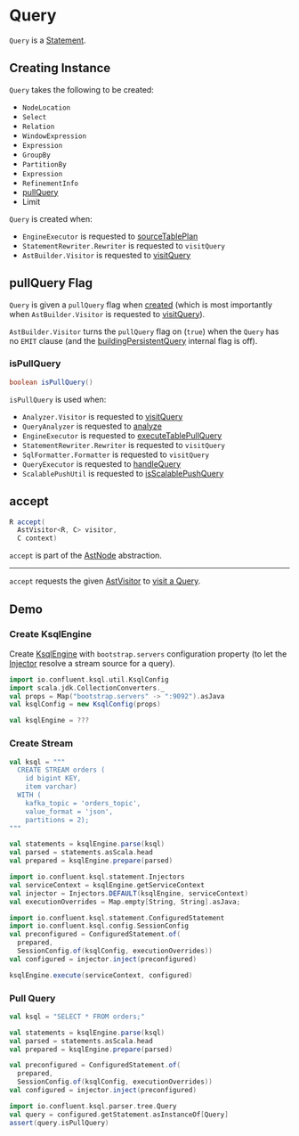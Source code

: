 # Query

`Query` is a [Statement](Statement.md).

## Creating Instance

`Query` takes the following to be created:

* <span id="location"> `NodeLocation`
* <span id="select"> `Select`
* <span id="from"> `Relation`
* <span id="window"> `WindowExpression`
* <span id="where"> `Expression`
* <span id="groupBy"> `GroupBy`
* <span id="partitionBy"> `PartitionBy`
* <span id="having"> `Expression`
* <span id="refinement"> `RefinementInfo`
* [pullQuery](#pullQuery)
* <span id="limit"> Limit

`Query` is created when:

* `EngineExecutor` is requested to [sourceTablePlan](../EngineExecutor.md#sourceTablePlan)
* `StatementRewriter.Rewriter` is requested to `visitQuery`
* `AstBuilder.Visitor` is requested to [visitQuery](AstBuilder.Visitor.md#visitQuery)

## <span id="pullQuery"> pullQuery Flag

`Query` is given a `pullQuery` flag when [created](#creating-instance) (which is most importantly when `AstBuilder.Visitor` is requested to [visitQuery](AstBuilder.Visitor.md#visitQuery)).

`AstBuilder.Visitor` turns the `pullQuery` flag on (`true`) when the `Query` has no `EMIT` clause (and the [buildingPersistentQuery](AstBuilder.Visitor.md#buildingPersistentQuery) internal flag is off).

### <span id="isPullQuery"> isPullQuery

```java
boolean isPullQuery()
```

`isPullQuery` is used when:

* `Analyzer.Visitor` is requested to [visitQuery](../analyzer/Analyzer.Visitor.md#visitQuery)
* `QueryAnalyzer` is requested to [analyze](../analyzer/QueryAnalyzer.md#analyze)
* `EngineExecutor` is requested to [executeTablePullQuery](../EngineExecutor.md#executeTablePullQuery)
* `StatementRewriter.Rewriter` is requested to `visitQuery`
* `SqlFormatter.Formatter` is requested to `visitQuery`
* `QueryExecutor` is requested to [handleQuery](../rest/QueryExecutor.md#handleQuery)
* `ScalablePushUtil` is requested to [isScalablePushQuery](../rest/ScalablePushUtil.md#isScalablePushQuery)

## <span id="accept"> accept

```java
R accept(
  AstVisitor<R, C> visitor,
  C context)
```

`accept` is part of the [AstNode](AstNode.md#accept) abstraction.

---

`accept` requests the given [AstVisitor](AstVisitor.md) to [visit a Query](AstVisitor.md#visitQuery).

## Demo

### Create KsqlEngine

Create [KsqlEngine](../KsqlEngine.md#demo) with `bootstrap.servers` configuration property (to let the [Injector](../Injector.md) resolve a stream source for a query).

```scala
import io.confluent.ksql.util.KsqlConfig
import scala.jdk.CollectionConverters._
val props = Map("bootstrap.servers" -> ":9092").asJava
val ksqlConfig = new KsqlConfig(props)

val ksqlEngine = ???
```

### Create Stream

```scala
val ksql = """
  CREATE STREAM orders (
    id bigint KEY,
    item varchar)
  WITH (
    kafka_topic = 'orders_topic',
    value_format = 'json',
    partitions = 2);
"""

val statements = ksqlEngine.parse(ksql)
val parsed = statements.asScala.head
val prepared = ksqlEngine.prepare(parsed)
```

```scala
import io.confluent.ksql.statement.Injectors
val serviceContext = ksqlEngine.getServiceContext
val injector = Injectors.DEFAULT(ksqlEngine, serviceContext)
val executionOverrides = Map.empty[String, String].asJava;

import io.confluent.ksql.statement.ConfiguredStatement
import io.confluent.ksql.config.SessionConfig
val preconfigured = ConfiguredStatement.of(
  prepared,
  SessionConfig.of(ksqlConfig, executionOverrides))
val configured = injector.inject(preconfigured)

ksqlEngine.execute(serviceContext, configured)
```

### Pull Query

```scala
val ksql = "SELECT * FROM orders;"

val statements = ksqlEngine.parse(ksql)
val parsed = statements.asScala.head
val prepared = ksqlEngine.prepare(parsed)

val preconfigured = ConfiguredStatement.of(
  prepared,
  SessionConfig.of(ksqlConfig, executionOverrides))
val configured = injector.inject(preconfigured)

import io.confluent.ksql.parser.tree.Query
val query = configured.getStatement.asInstanceOf[Query]
assert(query.isPullQuery)
```

